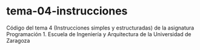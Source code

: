 # tema-04-instrucciones
  Código del tema 4 (Instrucciones simples y estructuradas) de la asignatura Programación 1. Escuela de Ingeniería y Arquitectura de la Universidad de Zaragoza

